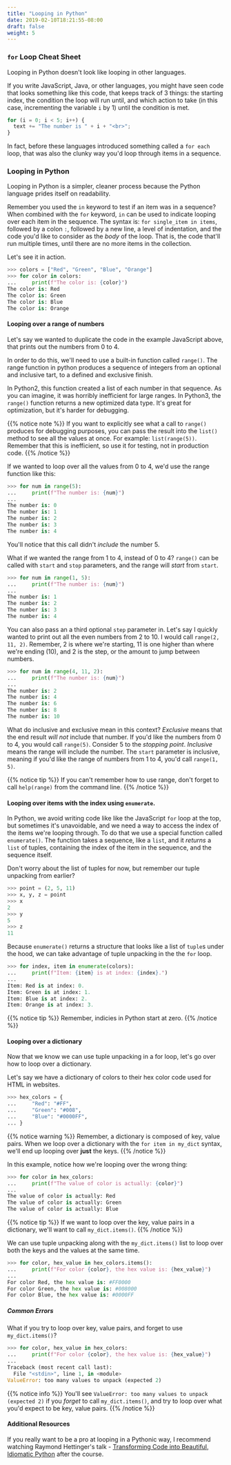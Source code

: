 ```yaml
---
title: "Looping in Python"
date: 2019-02-10T18:21:55-08:00
draft: false
weight: 5
---
```


### `for` Loop Cheat Sheet

Looping in Python doesn't look like looping in other languages.

If you write JavaScript, Java, or other languages, you might have seen code that looks something like this code, that keeps track of 3 things: the starting index, the condition the loop will run until, and which action to take (in this case, incrementing the variable `i` by 1) until the condition is met.

```javascript
for (i = 0; i < 5; i++) {
  text += "The number is " + i + "<br>";
}
```

In fact, before these languages introduced something called a `for each` loop, that was also the clunky way you'd loop through items in a sequence.

### Looping in Python

Looping in Python is a simpler, cleaner process because the Python language prides itself on readability.

Remember you used the `in` keyword to test if an item was in a sequence? When combined with the `for` keyword, `in` can be used to indicate looping over each item in the sequence. The syntax is: `for single_item in items`, followed by a colon `:`, followed by a new line, a level of indentation, and the code you'd like to consider as the *body* of the loop. That is, the code that'll run multiple times, until there are no more items in the collection.

Let's see it in action.

```python
>>> colors = ["Red", "Green", "Blue", "Orange"]
>>> for color in colors:
...     print(f"The color is: {color}")
The color is: Red
The color is: Green
The color is: Blue
The color is: Orange
```

#### Looping over a range of numbers

Let's say we wanted to duplicate the code in the example JavaScript above, that prints out the numbers from 0 to 4.

In order to do this, we'll need to use a built-in function called `range()`. The range function in python produces a sequence of integers from an optional and inclusive tart, to a defined and exclusive finish.


In Python2, this function created a list of each number in that sequence. As you can imagine, it was horribly inefficient for large ranges. In Python3, the `range()` function returns a new optimized data type. It's great for optimization, but it's harder for debugging.

{{% notice note %}}
If you want to explicitly see what a call to `range()` produces for debugging purposes, you can pass the result into the `list()` method to see all the values at once. For example: `list(range(5))`. Remember that this is inefficient, so use it for testing, not in production code.
{{% /notice %}}

If we wanted to loop over all the values from 0 to 4, we'd use the range function like this:

```python
>>> for num in range(5):
...     print(f"The number is: {num}")
...
The number is: 0
The number is: 1
The number is: 2
The number is: 3
The number is: 4
```

You'll notice that this call didn't *include* the number 5.

What if we wanted the range from 1 to 4, instead of 0 to 4? `range()` can be called with `start` and `stop` parameters, and the range will *start* from `start`.

```python
>>> for num in range(1, 5):
...     print(f"The number is: {num}")
...
The number is: 1
The number is: 2
The number is: 3
The number is: 4
```

You can also pass an a third optional `step` parameter in. Let's say I quickly wanted to print out all the even numbers from 2 to 10. I would call `range(2, 11, 2)`. Remember, 2 is where we're starting, 11 is one higher than where we're ending (10), and 2 is the step, or the amount to jump between numbers.

```python
>>> for num in range(4, 11, 2):
...     print(f"The number is: {num}")
...
The number is: 2
The number is: 4
The number is: 6
The number is: 8
The number is: 10
```

What do inclusive and exclusive mean in this context? *Exclusive* means that the end result *will not* include that number. If you'd like the numbers from 0 to 4, you would call `range(5)`. Consider 5 to the *stopping point*. *Inclusive* means the range will include the number. The `start` parameter is inclusive, meaning if you'd like the range of numbers from 1 to 4, you'd call `range(1, 5)`.

{{% notice tip %}}
If you can't remember how to use range, don't forget to call `help(range)` from the command line.
{{% /notice %}}

#### Looping over items with the index using `enumerate`.

In Python, we avoid writing code like like the JavaScript `for` loop at the top, but sometimes it's unavoidable, and we need a way to access the index of the items we're looping through. To do that we use a special function called `enumerate()`. The function takes a sequence, like a `list`, and it *returns* a `list` of tuples, containing the index of the item in the sequence, and the sequence itself.

Don't worry about the list of tuples for now, but remember our tuple unpacking from earlier?

```python
>>> point = (2, 5, 11)
>>> x, y, z = point
>>> x
2
>>> y
5
>>> z
11
```

Because `enumerate()` returns a structure that looks like a list of `tuple`s under the hood, we can take advantage of tuple unpacking in the the `for` loop.

```python
>>> for index, item in enumerate(colors):
...     print(f"Item: {item} is at index: {index}.")
...
Item: Red is at index: 0.
Item: Green is at index: 1.
Item: Blue is at index: 2.
Item: Orange is at index: 3.
```

{{% notice tip %}}
Remember, indicies in Python start at zero.
{{% /notice %}}

#### Looping over a dictionary

Now that we know we can use tuple unpacking in a for loop, let's go over how to loop over a dictionary.

Let's say we have a dictionary of colors to their hex color code used for HTML in websites.

```python
>>> hex_colors = {
...     "Red": "#FF",
...     "Green": "#008",
...     "Blue": "#0000FF",
... }
```

{{% notice warning %}}
Remember, a dictionary is composed of key, value pairs. When we loop over a dictionary with the `for item in my_dict` syntax, we'll end up looping over **just** the keys.
{{% /notice %}}

In this example, notice how we're looping over the wrong thing:

```python
>>> for color in hex_colors:
...     print(f"The value of color is actually: {color}")
...
The value of color is actually: Red
The value of color is actually: Green
The value of color is actually: Blue
```

{{% notice tip %}}
If we want to loop over the key, value pairs in a dictionary, we'll want to call `my_dict.items()`.
{{% /notice %}}

We can use tuple unpacking along with the `my_dict.items()` list to loop over both the keys and the values at the same time.

```python
>>> for color, hex_value in hex_colors.items():
...     print(f"For color {color}, the hex value is: {hex_value}")
...
For color Red, the hex value is: #FF0000
For color Green, the hex value is: #008000
For color Blue, the hex value is: #0000FF
```

##### Common Errors

What if you try to loop over key, value pairs, and forget to use `my_dict.items()`?

```python
>>> for color, hex_value in hex_colors:
...     print(f"For color {color}, the hex value is: {hex_value}")
...
Traceback (most recent call last):
  File "<stdin>", line 1, in <module>
ValueError: too many values to unpack (expected 2)
```

{{% notice info %}}
You'll see `ValueError: too many values to unpack (expected 2)` if you *forget* to call `my_dict.items()`, and try to loop over what you'd expect to be key, value pairs.
{{% /notice %}}

#### Additional Resources

If you really want to be a pro at looping in a Pythonic way, I recommend watching Raymond Hettinger's talk - [Transforming Code into Beautiful, Idiomatic Python](https://www.youtube.com/watch?time_continue=1855&v=OSGv2VnC0go) after the course.